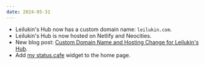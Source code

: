 ```yaml
---
date: 2024-05-31
---
```


* Leilukin's Hub now has a custom domain name: `leilukin.com`.
* Leilukin's Hub is now hosted on Netlify and Neocities.
* New blog post: [Custom Domain Name and Hosting Change for Leilukin's Hub](/blog/posts/2024-05-31-domain-name-hosting-change-leilukins-hub).
* Add [my status.cafe](https://status.cafe/users/leilukin) widget to the home page.